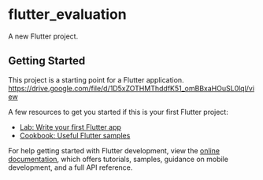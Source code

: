 # flutter_evaluation

A new Flutter project.

## Getting Started

This project is a starting point for a Flutter application.
https://drive.google.com/file/d/1D5xZOTHMThddfK51_omBBxaHOuSL0lql/view

A few resources to get you started if this is your first Flutter project:

- [Lab: Write your first Flutter app](https://docs.flutter.dev/get-started/codelab)
- [Cookbook: Useful Flutter samples](https://docs.flutter.dev/cookbook)

For help getting started with Flutter development, view the
[online documentation](https://docs.flutter.dev/), which offers tutorials,
samples, guidance on mobile development, and a full API reference.
